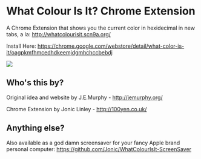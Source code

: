 # What Colour Is It? Chrome Extension

A Chrome Extension that shows you the current color in hexidecimal in new tabs, a la: http://whatcolourisit.scn9a.org/

Install Here: https://chrome.google.com/webstore/detail/what-color-is-it/oagpkmfhmcedhdkeemjdgmhchccbebdj

![](http://40.media.tumblr.com/06e5f5d53950cdf19a08fd27c05903b7/tumblr_nglk7gcWGK1qz7lqeo1_1280.png)

## Who's this by?

Original idea and website by J.E.Murphy - http://jemurphy.org/

Chrome Extension by Jonic Linley - http://100yen.co.uk/

## Anything else?

Also available as a god damn screensaver for your fancy Apple brand personal computer: https://github.com/Jonic/WhatColourIsIt-ScreenSaver
